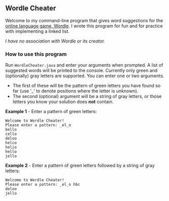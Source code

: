 ## Wordle Cheater
Welcome to my command-line program that gives word suggestions for the [online language game, Wordle](https://www.powerlanguage.co.uk/wordle/). I wrote this program for fun and for practice with implementing a linked list.

*I have no association with Wordle or its creator.*

### How to use this program
Run ```WordleCheater.java``` and enter your arguments when prompted. A list of suggested words will be printed to the console. Currently only green and (optionally) gray letters are supported. You can enter one or two arguments.

* The first of these will be the pattern of green letters you have found so far (use '_' to denote positions where the letter is unknown).
* The second (optional) argument will be a string of gray letters, or those letters you know your solution does **not** contain.

**Example 1** - Enter a pattern of green letters:
```
Welcome to Wordle Cheater!
Please enter a pattern: _el_o
bello
cello
deloo
helco
helio
hello
jello
```

**Example 2** - Enter a pattern of green letters followed by a string of gray letters:
```
Welcome to Wordle Cheater!
Please enter a pattern: _el_o hbc
deloo
jello
```
